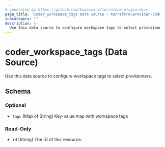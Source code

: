 ```yaml
---
# generated by https://github.com/hashicorp/terraform-plugin-docs
page_title: "coder_workspace_tags Data Source - terraform-provider-coder"
subcategory: ""
description: |-
  Use this data source to configure workspace tags to select provisioners.
---
```


# coder_workspace_tags (Data Source)

Use this data source to configure workspace tags to select provisioners.



<!-- schema generated by tfplugindocs -->
## Schema

### Optional

- `tags` (Map of String) Key-value map with workspace tags

### Read-Only

- `id` (String) The ID of this resource.

